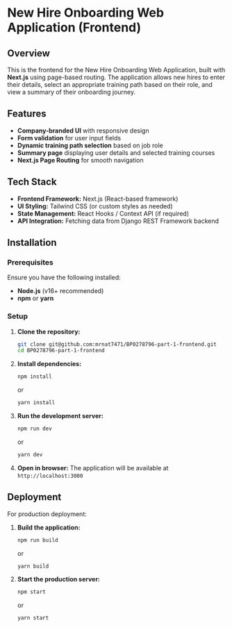 # New Hire Onboarding Web Application (Frontend)

## Overview
This is the frontend for the New Hire Onboarding Web Application, built with **Next.js** using page-based routing. The application allows new hires to enter their details, select an appropriate training path based on their role, and view a summary of their onboarding journey.

## Features
- **Company-branded UI** with responsive design
- **Form validation** for user input fields
- **Dynamic training path selection** based on job role
- **Summary page** displaying user details and selected training courses
- **Next.js Page Routing** for smooth navigation

## Tech Stack
- **Frontend Framework:** Next.js (React-based framework)
- **UI Styling:** Tailwind CSS (or custom styles as needed)
- **State Management:** React Hooks / Context API (if required)
- **API Integration:** Fetching data from Django REST Framework backend

## Installation
### Prerequisites
Ensure you have the following installed:
- **Node.js** (v16+ recommended)
- **npm** or **yarn**

### Setup
1. **Clone the repository:**
   ```sh
   git clone git@github.com:mrnat7471/BP0278796-part-1-frontend.git
   cd BP0278796-part-1-frontend
   ```
2. **Install dependencies:**
   ```sh
   npm install
   ```
   or
   ```sh
   yarn install
   ```
3. **Run the development server:**
   ```sh
   npm run dev
   ```
   or
   ```sh
   yarn dev
   ```
4. **Open in browser:**
   The application will be available at `http://localhost:3000`

## Deployment
For production deployment:
1. **Build the application:**
   ```sh
   npm run build
   ```
   or
   ```sh
   yarn build
   ```
2. **Start the production server:**
   ```sh
   npm start
   ```
   or
   ```sh
   yarn start
   ```



